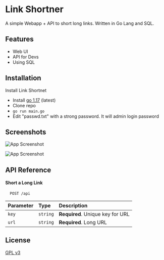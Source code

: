 # Link Shortner

A simple Webapp + API to short long links. Written in Go Lang and SQL.

## Features

- Web UI
- API for Devs
- Using SQL

## Installation

Install Link Shortnet

- Install [go 1.17](https://go.dev/doc/install) (latest)
- Clone repo
- `go run main.go`
- Edit "passwd.txt" with a strong password. It will admin login password

## Screenshots

![App Screenshot](https://telegra.ph/file/059c3e361f1c8fa0bc9fd.png)

![App Screenshot](https://telegra.ph/file/38aed6b5a23ce07fc97a0.png)


## API Reference

#### Short a Long Link

```http
  POST /api
```

| Parameter | Type     | Description                      |
| :-------- | :------- | :------------------------------- |
|   `key`   | `string` | **Required**. Unique key for URL |
|   `url`   | `string` | **Required**. Long URL           |

## License

[GPL v3](https://www.gnu.org/licenses/gpl-3.0.en.html)